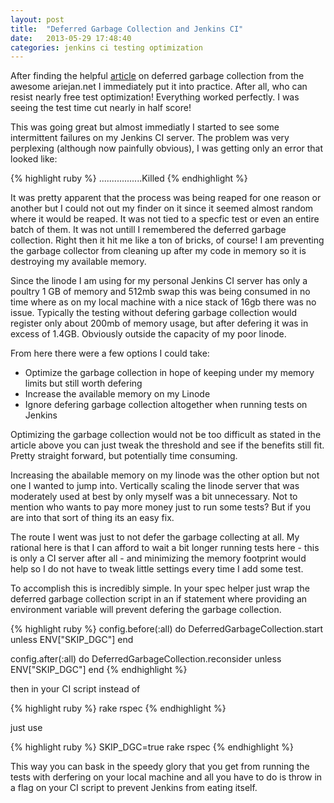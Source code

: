 ```yaml
---
layout: post
title:  "Deferred Garbage Collection and Jenkins CI"
date:   2013-05-29 17:48:40
categories: jenkins ci testing optimization
---
```

After finding the helpful [article][dgc-article] on deferred garbage collection from the
awesome ariejan.net I immediately put it into practice. After all, who can
resist nearly free test optimization! Everything worked perfectly. I was seeing
the test time cut nearly in half score! 

This was going great but almost immediatly I started to see some intermittent
failures on my Jenkins CI server. The problem was very perplexing (although now
painfully obvious), I was getting only an error that looked like: 

{% highlight ruby %}
.................Killed
{% endhighlight %}

It was pretty apparent that the process was being reaped for one reason or
another but I could not out my finder on it since it seemed almost random where
it would be reaped. It was not tied to a specfic test or even an entire batch of
them. It was not untill I remembered the deferred garbage collection. Right then it hit me like a ton of bricks, of course! I am
preventing the garbage collector from cleaning up after my code in memory so it is
destroying my available memory. 

Since the linode I am using for my personal Jenkins CI server has only a poultry
1 GB of memory and 512mb swap this was being consumed in no time where as on my
local machine with a nice stack of 16gb there was no issue. Typically the
testing without defering garbage collection would register only about 200mb of
memory usage, but after defering it was in excess of 1.4GB. Obviously outside
the capacity of my poor linode. 

From here there were a few options I could take: 

- Optimize the garbage collection in hope of keeping under my memory limits but
  still worth defering 
- Increase the available memory on my Linode 
- Ignore defering garbage collection altogether when running tests on Jenkins

Optimizing the garbage collection would not be too difficult as stated in the
article above you can just tweak the threshold and see if the benefits still
fit. Pretty straight forward, but potentially time consuming.

Increasing the abailable memory on my linode was the other option but not one I
wanted to jump into. Vertically scaling the linode server that was moderately used at
best by only myself was a bit unnecessary. Not to mention who wants to pay more
money just to run some tests? But if you are into that sort of thing its an easy
fix.

The route I went was just to not defer the garbage collecting at all. My
rational here is that I can afford to wait a bit longer running tests here - this is
only a CI server after all - and minimizing the memory footprint would help so I
do not have to tweak little settings every time I add some test. 

To accomplish this is incredibly simple. In your spec helper just wrap the
deferred garbage collection script in an if statement where providing an
environment variable will prevent defering the garbage collection. 

{% highlight ruby %}
config.before(:all) do
  DeferredGarbageCollection.start unless ENV["SKIP_DGC"]
end

config.after(:all) do
  DeferredGarbageCollection.reconsider unless ENV["SKIP_DGC"]
end
{% endhighlight %}

then in your CI script instead of 

{% highlight ruby %}
rake rspec 
{% endhighlight %}

just use

{% highlight ruby %}
SKIP_DGC=true rake rspec
{% endhighlight %}

This way you can bask in the speedy glory that you get from running the tests with derfering
on your local machine and all you have to do is throw in a flag on your CI
script to prevent Jenkins from eating itself. 

[dgc-article]: https://ariejan.net/2011/09/24/rspec-speed-up-by-tweaking-ruby-garbage-collection/
